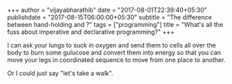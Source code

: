 +++
author = "vijayabharathib"
date = "2017-08-01T22:39:40+05:30"
publishdate = "2017-08-15T06:00:00+05:30"
subtitle = "The difference between hand-holding and ?"
tags = ["programming"]
title = "What's all the fuss about imperative and declarative programming?"
+++


I can ask your lungs to suck in oxygen and send them to cells all over the body to burn some gulucose and convert them into energy so that you can move your legs in coordinated sequence to move from one place to another.

Or I could just say "let's take a walk".
